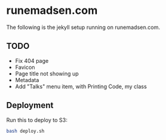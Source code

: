 runemadsen.com
==============

The following is the jekyll setup running on runemadsen.com. 

TODO
----

- Fix 404 page
- Favicon
- Page title not showing up
- Metadata
- Add "Talks" menu item, with Printing Code, my class


Deployment
----------

Run this to deploy to S3:

```bash
bash deploy.sh
```